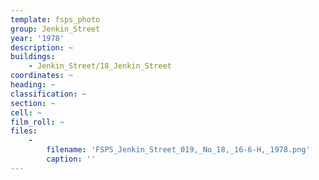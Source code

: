 ```yaml
---
template: fsps_photo
group: Jenkin_Street
year: '1978'
description: ~
buildings:
    - Jenkin_Street/18_Jenkin_Street
coordinates: ~
heading: ~
classification: ~
section: ~
cell: ~
film_roll: ~
files:
    -
        filename: 'FSPS_Jenkin_Street_019,_No_18,_16-6-H,_1978.png'
        caption: ''
---
```

